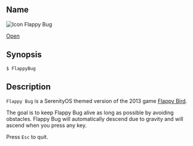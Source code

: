 ## Name

![Icon](/res/icons/16x16/app-flappybug.png) Flappy Bug

[Open](file:///bin/FlappyBug)

## Synopsis

```**sh
$ FlappyBug
```

## Description

`Flappy Bug` is a SerenityOS themed version of the 2013 game [Flappy Bird](https://en.wikipedia.org/wiki/Flappy_Bird).

The goal is to keep Flappy Bug alive as long as possible by avoiding obstacles. Flappy Bug will automatically descend due to gravity and will ascend when you press any key.

Press `Esc` to quit.
